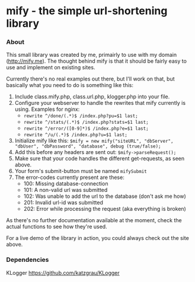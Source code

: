 mify - the simple url-shortening library
========================================

### About

This small library was created by me, primairly to use with my domain (<http://mify.me>). The thought behind mify is that it should be fairly easy to use and implement on existing sites.

Currently there's no real examples out there, but I'll work on that, but basically what you need to do is something like this:

1. Include class.mify.php, class.url.php, klogger.php into your file.
2. Configure your webserver to handle the rewrites that mify currently is using. Examples for nginx:
	* `rewrite ^/done/(.*)$ /index.php?pu=$1 last;`
	* `rewrite ^/stats/(.*)$ /index.php?stats=$1 last;`
	* `rewrite ^/error/([0-9]*)$ /index.php?e=$1 last;`
	* `rewrite ^/u/(.*)$ /index.php?u=$1 last;`
3. Initialize mify like this: `$mify = new mify("siteURL", "dbServer", "dbUser", "dbPassword", "database", debug (true/false);`
4. Add this before any headers are sent out: `$mify->parseRequest();`
5. Make sure that your code handles the different get-requests, as seen above.
6. Your form's submit-button must be named `mifySubmit`
7. The error-codes currently present are these:
	* 100: Missing database-connection
	* 101: A non-valid url was submitted
	* 102: Was unable to add the url to the database (don't ask me how)
	* 201: Invalid url-id was submitted
	* 202: Error while processing the request (aka everything is broken)

As there's no further documentation available at the moment, check the actual functions to see how they're used.

For a live demo of the library in action, you could always check out the site above.

### Dependencies

KLogger <https://github.com/katzgrau/KLogger>